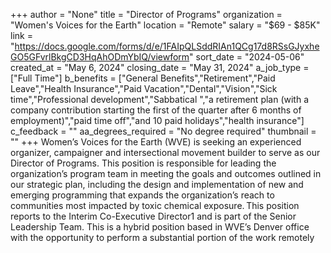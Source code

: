 +++
author = "None"
title = "Director of Programs"
organization = "Women's Voices for the Earth"
location = "Remote"
salary = "$69 - $85K"
link = "https://docs.google.com/forms/d/e/1FAIpQLSddRIAn1QCg17d8RSsGJyxheGO5GFvrlBkgCD3HqAhODmYbIQ/viewform"
sort_date = "2024-05-06"
created_at = "May 6, 2024"
closing_date = "May 31, 2024"
a_job_type = ["Full Time"]
b_benefits = ["General Benefits","Retirement","Paid Leave","Health Insurance","Paid Vacation","Dental","Vision","Sick time","Professional development","Sabbatical ","a retirement plan (with a company contribution starting the first of the quarter after 6 months of employment)","paid time off","and 10 paid holidays","health insurance"]
c_feedback = ""
aa_degrees_required = "No degree required"
thumbnail = ""
+++
Women’s Voices for the Earth (WVE) is seeking an experienced organizer, campaigner and intersectional movement builder to serve as our Director of Programs. This position is responsible for leading the organization’s program team in meeting the goals and outcomes outlined in our strategic plan, including the design and implementation of new and emerging programming that expands the organization’s reach to communities most impacted by toxic chemical exposure. This position reports to the Interim Co-Executive Director1 and is part of the Senior Leadership Team. This is a hybrid position based in WVE’s Denver office with the opportunity to perform a substantial portion of the work remotely